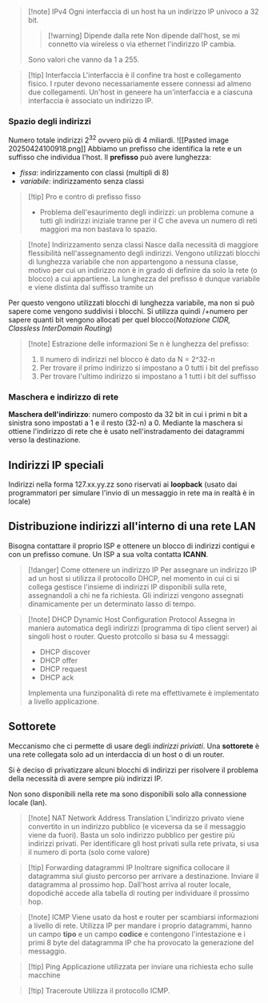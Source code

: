 >[!note] IPv4
>Ogni interfaccia di un host ha un indirizzo IP univoco a 32 bit.
>>[!warning] Dipende dalla rete
>>Non dipende dall'host, se mi connetto via wireless o via ethernet l'indirizzo IP cambia.
>
>Sono valori che vanno da 1 a 255.

>[!tip] Interfaccia
>L'interfaccia è il confine tra host e collegamento fisico. I rputer devono necessariamente essere connessi ad almeno due collegamenti. Un'host in geneere ha un'interfaccia e a ciascuna interfaccia è associato un indirizzo IP.

### Spazio degli indirizzi
Numero totale indirizzi $2^{32}$ ovvero più di 4 miliardi.
![[Pasted image 20250424100918.png]]
Abbiamo un prefisso che identifica la rete e un suffisso che individua l'host.
Il **prefisso** può avere lunghezza:
- *fissa*: indirizzamento con classi (multipli di 8)
- *variabile*: indirizzamento senza classi

>[!tip] Pro e contro di prefisso fisso
>- Problema dell'esaurimento degli indirizzi: un problema comune a tutti gli indirizzi iniziale tranne per il C che aveva un numero di reti maggiori ma non bastava lo spazio.

>[!note] Indirizzamento senza classi
>Nasce dalla necessità di maggiore flessibilità nell'assegnamento degli indirizzi. Vengono utilizzati blocchi di lunghezza variabile che non appartengono a nessuna classe, motivo per cui un indirizzo non è in grado di definire da solo la rete (o blocco) a cui appartiene. La lunghezza del prefisso è dunque variabile e viene distinta dal suffisso tramite un



Per questo vengono utilizzati blocchi di lunghezza variabile, ma non si può sapere come vengono suddivisi i blocchi. Si utilizza quindi /+numero per sapere quanti bit vengono allocati per quel blocco(*Notazione CIDR, Classless InterDomain Routing*)

>[!note] Estrazione delle informazioni
>Se n è lunghezza del prefisso:
>1) Il numero di indirizzi nel blocco è dato da N = 2^32-n
>2) Per trovare il primo indirizzo si impostano a 0 tutti i bit del prefisso
>3) Per trovare l'ultimo indirizzo si impostano a 1 tutti i bit del suffisso

### Maschera e indirizzo di rete
**Maschera dell'indirizzo**: numero composto da 32 bit in cui i primi n bit a sinistra sono impostati a 1 e il resto (32-n) a 0. Mediante la maschera si ottiene l'indirizzo di rete che è usato nell'instradamento dei datagrammi verso la destinazione.

## Indirizzi IP speciali
Indirizzi nella forma 127.xx.yy.zz sono riservati ai **loopback** (usato dai programmatori per simulare l'invio di un messaggio in rete ma in realtà è in locale)
## Distribuzione indirizzi all'interno di una rete LAN

Bisogna contattare il proprio ISP e ottenere un blocco di indirizzi contigui e con un prefisso comune. Un ISP a sua volta contatta **ICANN**.

>[!danger] Come ottenere un indirizzo IP
>Per assegnare un indirizzo IP ad un host si utilizza il protocollo DHCP, nel momento in cui ci si collega gestisce l'insieme di indirizzi IP disponibili sulla rete, assegnandoli a chi ne fa richiesta. Gli indirizzi vengono assegnati dinamicamente per un determinato lasso di tempo.

>[!note] DHCP Dynamic Host Configuration Protocol
>Assegna in maniera automatica degli indirizzi (programma di tipo client server) ai singoli host o router. Questo protcollo si basa su 4 messaggi:
>- DHCP discover
>- DHCP offer
>- DHCP request
>- DHCP ack
>
> Implementa una funziponalità di rete ma effettivamete è implementato a livello applicazione.

## Sottorete
Meccanismo che ci permette di usare degli *indirizzi priviati*.
Una **sottorete** è una rete collegata solo ad un interdaccia di un host o di un router.

Si è deciso di privatizzare alcuni blocchi di indirizzi per risolvere il problema della necessità di avere sempre più indirizzi IP.

Non sono disponibili nella rete ma sono disponibili solo alla connessione locale (lan).

>[!note] NAT Network Address Translation
>L'indirizzo privato viene convertito in un indirizzo pubblico (e viceversa da se il messaggio viene da fuori).
>Basta un solo indirizzo pubblico per gestire più indirizzi privati. Per identificare gli host privati sulla rete privata, si usa il numero di porta (solo come valore)

>[!tip] Forwarding datagrammi IP
>Inoltrare significa collocare il datagramma siul giusto percorso per arrivare a destinazione. Inviare il datagramma al prossimo hop. 
>Dall'host arriva al router locale, dopodiché accede alla tabella di routing per individuare il prossimo hop.

>[!note] ICMP
>Viene usato da host e router per scambiarsi informazioni a livello di rete. Utilizza IP per mandare i proprio datagrammi, hanno un campo **tipo** e un campo **codice** e contengono l'intestazione e i primi 8 byte del datagramma IP che ha provocato la generazione del messaggio.

>[!tip] Ping
>Applicazione utilizzata per inviare una richiesta echo sulle macchine

>[!tip] Traceroute
>Utilizza il protocollo ICMP.
